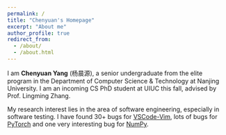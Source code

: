 ```yaml
---
permalink: /
title: "Chenyuan's Homepage"
excerpt: "About me"
author_profile: true
redirect_from: 
  - /about/
  - /about.html
---
```


I am **Chenyuan Yang** (杨晨源), a senior undergraduate from the elite program in the Department of Computer Science & Technology at Nanjing University. I am an incoming CS PhD student at UIUC this fall, advised by Prof. Lingming Zhang.

My research interest lies in the area of software engineering, especially in software testing. I have found 30+ bugs for [VSCode-Vim](https://github.com/VSCodeVim/Vim), lots of bugs for [PyTorch](https://github.com/pytorch/pytorch) and one very interesting bug for [NumPy](https://github.com/numpy/numpy).